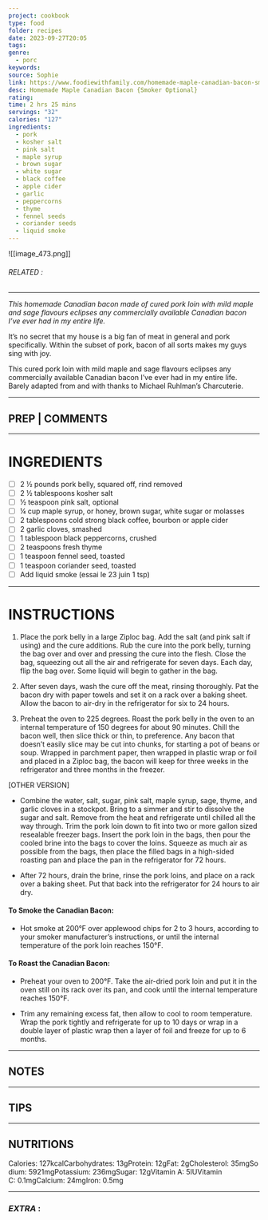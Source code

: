 ```yaml
---
project: cookbook
type: food
folder: recipes
date: 2023-09-27T20:05
tags: 
genre:
  - porc
keywords: 
source: Sophie
link: https://www.foodiewithfamily.com/homemade-maple-canadian-bacon-smoker-optional/
desc: Homemade Maple Canadian Bacon {Smoker Optional}
rating: 
time: 2 hrs 25 mins
servings: "32"
calories: "127"
ingredients:
  - pork
  - kosher salt
  - pink salt
  - maple syrup
  - brown sugar
  - white sugar
  - black coffee
  - apple cider
  - garlic
  - peppercorns
  - thyme
  - fennel seeds
  - coriander seeds
  - liquid smoke
---
```


![[image_473.png]]
###### *RELATED* : 
---
_This homemade Canadian bacon made of cured pork loin with mild maple and sage flavours eclipses any commercially available Canadian bacon I’ve ever had in my entire life._

It’s no secret that my house is a big fan of meat in general and pork specifically. Within the subset of pork, bacon of all sorts makes my guys sing with joy.

This cured pork loin with mild maple and sage flavours eclipses any commercially available Canadian bacon I’ve ever had in my entire life.  Barely adapted from and with thanks to Michael Ruhlman’s Charcuterie.

---
## PREP | COMMENTS



---
# INGREDIENTS

- [ ] 2 ½ pounds pork belly, squared off, rind removed
- [ ] 2 ½ tablespoons kosher salt
- [ ] ½ teaspoon pink salt, optional
- [ ] ¼ cup maple syrup, or honey, brown sugar, white sugar or molasses
- [ ] 2 tablespoons cold strong black coffee, bourbon or apple cider
- [ ] 2 garlic cloves, smashed
- [ ] 1 tablespoon black peppercorns, crushed
- [ ] 2 teaspoons fresh thyme
- [ ] 1 teaspoon fennel seed, toasted
- [ ] 1 teaspoon coriander seed, toasted
- [ ] Add liquid smoke (essai le 23 juin 1 tsp)

---
# INSTRUCTIONS

1. Place the pork belly in a large Ziploc bag. Add the salt (and pink salt if using) and the cure additions. Rub the cure into the pork belly, turning the bag over and over and pressing the cure into the flesh. Close the bag, squeezing out all the air and refrigerate for seven days. Each day, flip the bag over. Some liquid will begin to gather in the bag.

2. After seven days, wash the cure off the meat, rinsing thoroughly. Pat the bacon dry with paper towels and set it on a rack over a baking sheet. Allow the bacon to air-dry in the refrigerator for six to 24 hours.

3. Preheat the oven to 225 degrees. Roast the pork belly in the oven to an internal temperature of 150 degrees for about 90 minutes. Chill the bacon well, then slice thick or thin, to preference. Any bacon that doesn’t easily slice may be cut into chunks, for starting a pot of beans or soup. Wrapped in parchment paper, then wrapped in plastic wrap or foil and placed in a Ziploc bag, the bacon will keep for three weeks in the refrigerator and three months in the freezer.

[OTHER VERSION]

- Combine the water, salt, sugar, pink salt, maple syrup, sage, thyme, and garlic cloves in a stockpot. Bring to a simmer and stir to dissolve the sugar and salt. Remove from the heat and refrigerate until chilled all the way through. Trim the pork loin down to fit into two or more gallon sized resealable freezer bags. Insert the pork loin in the bags, then pour the cooled brine into the bags to cover the loins. Squeeze as much air as possible from the bags, then place the filled bags in a high-sided roasting pan and place the pan in the refrigerator for 72 hours.
    
- After 72 hours, drain the brine, rinse the pork loins, and place on a rack over a baking sheet. Put that back into the refrigerator for 24 hours to air dry.
    

#### To Smoke the Canadian Bacon:

- Hot smoke at 200°F over applewood chips for 2 to 3 hours, according to your smoker manufacturer’s instructions, or until the internal temperature of the pork loin reaches 150°F.
    

#### To Roast the Canadian Bacon:

- Preheat your oven to 200°F. Take the air-dried pork loin and put it in the oven still on its rack over its pan, and cook until the internal temperature reaches 150°F.
    
- Trim any remaining excess fat, then allow to cool to room temperature. Wrap the pork tightly and refrigerate for up to 10 days or wrap in a double layer of plastic wrap then a layer of foil and freeze for up to 6 months.

---
## NOTES



---
## TIPS



---
## NUTRITIONS

Calories: 127kcalCarbohydrates: 13gProtein: 12gFat: 2gCholesterol: 35mgSodium: 5921mgPotassium: 236mgSugar: 12gVitamin A: 5IUVitamin C: 0.1mgCalcium: 24mgIron: 0.5mg

---
### *EXTRA* :



